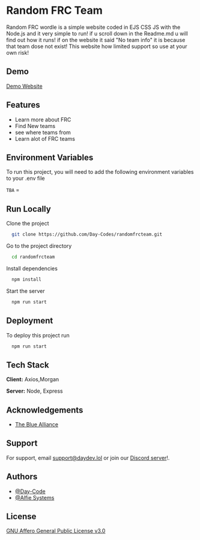 
# Random FRC Team

Random FRC wordle is a simple website coded in EJS CSS JS with the Node.js and it very simple to run! if u scroll down in the Readme.md u will find out how it runs! if on the website it said "No team info" it is because that team dose not exist! This website how limited support so use at your own risk!


## Demo

[Demo Website](https://randomfrc.cyclic.app)


## Features

- Learn more about FRC
- Find New teams
- see where teams from
- Learn alot of FRC teams


## Environment Variables

To run this project, you will need to add the following environment variables to your .env file

`TBA` =<TBA API KEY>




## Run Locally

Clone the project

```bash
  git clone https://github.com/Day-Codes/randomfrcteam.git
```

Go to the project directory

```bash
  cd randomfrcteam
```

Install dependencies

```bash
  npm install
```

Start the server

```bash
  npm run start
```


## Deployment

To deploy this project run

```bash
  npm run start
```


## Tech Stack

**Client:** Axios,Morgan

**Server:** Node, Express


## Acknowledgements

 - [The Blue Alliance](https://www.thebluealliance.com)


## Support

For support, email support@daydev.lol or join our [Discord server](https://discord.gg/fhdS4ptcZb)!.


## Authors

- [@Day-Code](https://github.com/Day-Codes)
- [@Alfie Systems](https://github.com/alfieprogram)


## License

[GNU Affero General Public License v3.0](https://choosealicense.com/licenses/agpl-3.0/)

